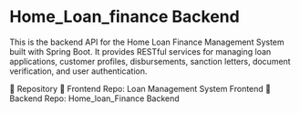 # Home_Loan_finance Backend
This is the backend API for the Home Loan Finance Management System built with Spring Boot. It provides RESTful services for managing loan applications, customer profiles, disbursements, sanction letters, document verification, and user authentication.

🔗 Repository
🔗 Frontend Repo: Loan Management System Frontend 🔗 Backend Repo: Home_loan_Finance Backend
